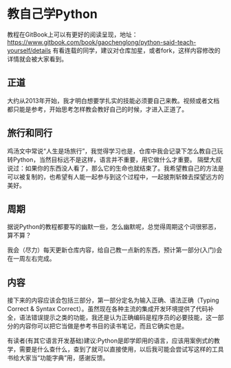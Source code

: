 # 教自己学Python
 教程在GitBook上可以有更好的阅读呈现，地址：https://www.gitbook.com/book/gaochenglong/python-said-teach-yourself/details
 有看连载的同学，建议对仓库加星，或者fork，这样内容修改的详情就会被大家看到。
## 正道
 大约从2013年开始，我才明白想要学扎实的技能必须要自己来教。视频或者文档都只能是参考，开始思考怎样教会教好自己的时候，才进入正道了。
## 旅行和同行
 鸡汤文中常说“人生是场旅行”，我觉得学习也是，仓库中我会记录下怎么教自己玩转Python，当然目标远不是这样，语言并不重要，用它做什么才重要。
 隔壁大叔说过：如果你的东西没人看了，那么它的生命也就结束了。我希望教自己的方法是可以被复制的，也希望有人能一起参与到这个过程中，一起披荆斩棘去探望远方的美好。

## 周期
 据说Python的教程都要写的幽默一些，怎么幽默呢，总觉得周期这个词很邪恶，算不算？

我会（尽力）每天更新仓库内容，给自己教一点新的东西，预计第一部分(入门)会在一周左右完成。

## 内容
 接下来的内容应该会包括三部分，第一部分定名为输入正确、语法正确（Typing Correct & Syntax Correct）。虽然现在各种主流的集成开发环境提供了代码补全，语法错误提示之类的功能，我还是认为正确编码是程序员的必要技能，这一部分的内容你可以把它当做是参考书目的读书笔记，而且它确实也是。
 
 有读者(有其它语言开发基础)建议:Python是即学即用的语言，应该用案例式的教学，需要是什么查什么，查到了就可以直接使用，以后我可能会尝试写这样的工具书给大家当“功能字典”用，感谢反馈。

